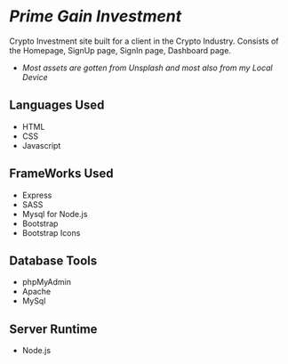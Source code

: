 # ***Prime Gain Investment***
Crypto Investment site built for a client in the Crypto Industry. Consists of the Homepage, SignUp page, SignIn page, Dashboard page.

- *Most assets are gotten from Unsplash and most also from my Local Device*

## **Languages Used**
- HTML
- CSS
- Javascript

## **FrameWorks Used**
- Express
- SASS
- Mysql for Node.js
- Bootstrap
- Bootstrap Icons

## **Database Tools**
- phpMyAdmin
- Apache
- MySql

## **Server Runtime**
- Node.js